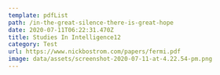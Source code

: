 ```yaml
---
template: pdfList
path: /in-the-great-silence-there-is-great-hope
date: 2020-07-11T06:22:31.470Z
title: Studies In Intelligence12
category: Test
url: https://www.nickbostrom.com/papers/fermi.pdf
image: data/assets/screenshot-2020-07-11-at-4.22.54-pm.png
---
```

